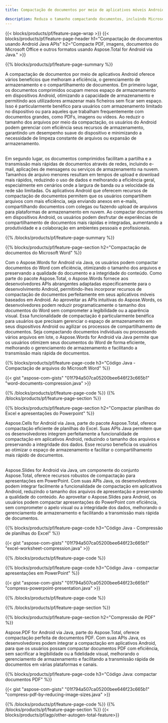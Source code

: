 ```yaml
---
title: Compactação de documentos por meio de aplicativos móveis Android

description: Reduza o tamanho compactando documentos, incluindo Microsoft Word, Excel, PowerPoint, PDF e imagens por meio de seu aplicativo móvel. Teste o resultado da compactação online.
---
```


{{< blocks/products/pf/feature-page-wrap >}}
{{< blocks/products/pf/feature-page-header h1="Compactação de documentos usando Android Java APIs" h2="Compacte PDF, imagens, documentos do Microsoft Office e outros formatos usando Aspose.Total for Android via Java." >}}

{{% blocks/products/pf/feature-page-summary %}}

A compactação de documentos por meio de aplicativos Android oferece vários benefícios que melhoram a eficiência, o gerenciamento de armazenamento e o compartilhamento de documentos. Em primeiro lugar, os documentos comprimidos ocupam menos espaço de armazenamento em dispositivos Android, otimizando a capacidade de armazenamento e permitindo aos utilizadores armazenar mais ficheiros sem ficar sem espaço. Isso é particularmente benéfico para usuários com armazenamento limitado no dispositivo ou para aqueles que trabalham frequentemente com documentos grandes, como PDFs, imagens ou vídeos. Ao reduzir o tamanho dos arquivos por meio da compactação, os usuários do Android podem gerenciar com eficiência seus recursos de armazenamento, garantindo um desempenho suave do dispositivo e minimizando a necessidade de limpeza constante de arquivos ou expansão de armazenamento. <br /><br />

Em segundo lugar, os documentos comprimidos facilitam a partilha e a transmissão mais rápidas de documentos através de redes, incluindo e-mail, aplicações de mensagens ou serviços de armazenamento na nuvem. Tamanhos de arquivo menores resultam em tempos de upload e download mais rápidos, reduzindo o uso de dados e melhorando a eficiência geral, especialmente em cenários onde a largura de banda ou a velocidade da rede são limitadas. Os aplicativos Android que oferecem recursos de compactação de documentos permitem que os usuários compartilhem arquivos com mais eficiência, seja enviando anexos em e-mails, compartilhando documentos com colegas ou fazendo upload de arquivos para plataformas de armazenamento em nuvem. Ao compactar documentos em dispositivos Android, os usuários podem desfrutar de experiências de compartilhamento de documentos mais rápidas e integradas, aumentando a produtividade e a colaboração em ambientes pessoais e profissionais.

{{% /blocks/products/pf/feature-page-summary  %}}

{{% blocks/products/pf/feature-page-section  h2="Compactação de documentos do Microsoft Word" %}}

Com o Aspose.Words for Android via Java, os usuários podem compactar documentos do Word com eficiência, otimizando o tamanho dos arquivos e preservando a qualidade do documento e a integridade do conteúdo. Como parte do pacote Aspose.Total, o Aspose.Words fornece aos desenvolvedores APIs abrangentes adaptadas especificamente para o desenvolvimento Android, permitindo-lhes incorporar recursos de compactação de documentos perfeitamente em seus aplicativos móveis baseados em Android. Ao aproveitar as APIs intuitivas do Aspose.Words, os desenvolvedores podem reduzir programaticamente o tamanho dos documentos do Word sem comprometer a legibilidade ou a aparência visual. Essa funcionalidade de compactação é particularmente benéfica para usuários que precisam gerenciar o espaço de armazenamento em seus dispositivos Android ou agilizar os processos de compartilhamento de documentos. Seja compactando documentos individuais ou processando vários arquivos em lote, o Aspose.Words for Android via Java permite que os usuários otimizem seus documentos do Word de forma eficiente, melhorando o gerenciamento de armazenamento e facilitando a transmissão mais rápida de documentos.

{{% blocks/products/pf/feature-page-code h3="Código Java - Compactação de arquivos do Microsoft Word" %}}

{{< gist "aspose-com-gists" "01f794a507ca05200bee646f23c665b1" "word-documents-compression.java" >}}

{{% /blocks/products/pf/feature-page-code  %}}
{{% /blocks/products/pf/feature-page-section %}}

{{% blocks/products/pf/feature-page-section  h2="Compactar planilhas do Excel e apresentações do Powerpoint" %}}

Aspose.Cells for Android via Java, parte do pacote Aspose.Total, oferece compactação eficiente de planilhas do Excel. Suas APIs Java permitem que os desenvolvedores integrem perfeitamente a funcionalidade de compactação em aplicativos Android, reduzindo o tamanho dos arquivos e preservando a integridade dos dados. Esse recurso beneficia os usuários ao otimizar o espaço de armazenamento e facilitar o compartilhamento mais rápido de documentos. <br /><br />

Aspose.Slides for Android via Java, um componente do conjunto Aspose.Total, oferece recursos robustos de compactação para apresentações em PowerPoint. Com suas APIs Java, os desenvolvedores podem integrar facilmente a funcionalidade de compactação em aplicativos Android, reduzindo o tamanho dos arquivos de apresentação e preservando a qualidade do conteúdo. Ao aproveitar o Aspose.Slides para Android, os usuários podem compactar apresentações do PowerPoint com eficiência, sem comprometer o apelo visual ou a integridade dos dados, melhorando o gerenciamento de armazenamento e facilitando a transmissão mais rápida de documentos.

{{% blocks/products/pf/feature-page-code h3="Código Java - Compressão de planilhas do Excel" %}}

{{< gist "aspose-com-gists" "01f794a507ca05200bee646f23c665b1" "excel-worksheet-compression.java" >}}

{{% /blocks/products/pf/feature-page-code  %}}

{{% blocks/products/pf/feature-page-code h3="Código Java - compactar apresentações em PowerPoint" %}}

{{< gist "aspose-com-gists" "01f794a507ca05200bee646f23c665b1" "compress-powerpoint-presentation.java" >}}

{{% /blocks/products/pf/feature-page-code  %}}

{{% /blocks/products/pf/feature-page-section %}}

{{% blocks/products/pf/feature-page-section  h2="Compressão de PDF" %}}

Aspose.PDF for Android via Java, parte do Aspose.Total, oferece compactação perfeita de documentos PDF. Com suas APIs Java, os desenvolvedores podem integrar a compactação em aplicativos Android, para que os usuários possam compactar documentos PDF com eficiência, sem sacrificar a legibilidade ou a fidelidade visual, melhorando o gerenciamento de armazenamento e facilitando a transmissão rápida de documentos em várias plataformas e canais.

{{% blocks/products/pf/feature-page-code h3="Código Java: compactar documentos PDF" %}}

{{< gist "aspose-com-gists" "01f794a507ca05200bee646f23c665b1" "compress-pdf-by-reducing-image-sizes.java" >}}

{{% /blocks/products/pf/feature-page-code  %}}
{{% /blocks/products/pf/feature-page-section %}}
{{< blocks/products/pf/agp/other-autogen-total-feature>}}